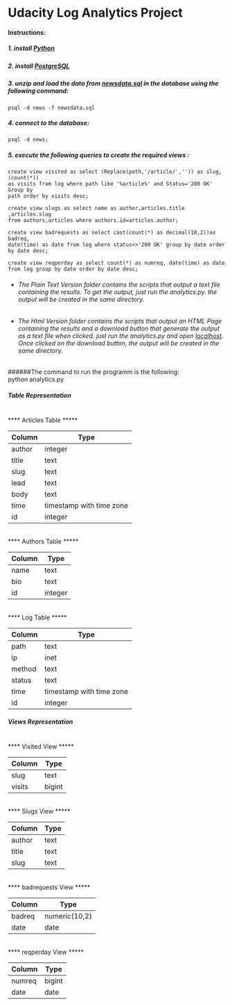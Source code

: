 # Udacity Log Analytics Project

#### Instructions:

##### 1. install  <a target="_blank" href="https://www.python.org/">Python</a>

##### 2. install  <a target="_blank" href="https://www.postgresql.org/">PostgreSQL</a>

##### 3. unzip and load the data from <a target="_blank" href="https://d17h27t6h515a5.cloudfront.net/topher/2016/August/57b5f748_newsdata/newsdata.zip">newsdata.sql</a> in the database using the  following command:

    psql -d news -f newsdata.sql

##### 4. connect to the database:

    psql -d news;

##### 5. execute the following queries to create the required views :

    create view visited as select (Replace(path,'/article/','')) as slug,(count(*))
    as visits from log where path like '%article%' and Status='200 OK' Group by
    path order by visits desc;

    create view slugs as select name as author,articles.title ,articles.slug
    from authors,articles where authors.id=articles.author;

    create view badrequests as select cast(count(*) as decimal(10,2))as badreq,
    date(time) as date from log where status<>'200 OK' group by date order by date desc;

    create view reqperday as select count(*) as numreq, date(time) as date
    from log group by date order by date desc;

* ###### The Plain Text Version folder contains the scripts that output a text file containing the results. To get the output, just run the analytics.py. the output will be created in the same directory.  

* ###### The Html  Version folder contains the scripts that output an HTML Page containing the results and a download button that generate the output as a text file when clicked. just run the analytics.py and open <a target="_blank" href="http://localhost:8000/">localhost</a>. Once clicked on the download button, the output will be created in the same directory.

######The command to run the programm is the following:  
     python analytics.py

##### Table Representation

<br/>
    **** Articles Table *****

| Column | Type                     |
|--------|--------------------------|
| author | integer                  |
| title  | text                     |
| slug   | text                     |
| lead   | text                     |
| body   | text                     |
| time   | timestamp with time zone |
| id     | integer                  |
<br/>
**** Authors Table *****

| Column | Type    |
|--------|---------|
| name   | text    |
| bio    | text    |
| id     | integer |

<br/>
**** Log Table *****

| Column | Type    |
|--------|---------|
| path   | text    |
| ip    | inet    |
| method | text |
| status | text |
| time     | timestamp with time zone |
| id     | integer |

##### Views Representation
<br/>
**** Visited View *****

| Column | Type    |
|--------|---------|
| slug   | text    |
| visits    | bigint|

<br/>
**** Slugs View *****

| Column | Type    |
|--------|---------|
| author   | text    |
| title    | text|
| slug    | text|
<br/>
**** badrequests View *****

| Column | Type    |
|--------|---------|
| badreq   | numeric(10,2)|
| date    | date|

<br/>
**** reqperday View *****

| Column | Type    |
|--------|---------|
| numreq   | bigint |
| date    | date|
